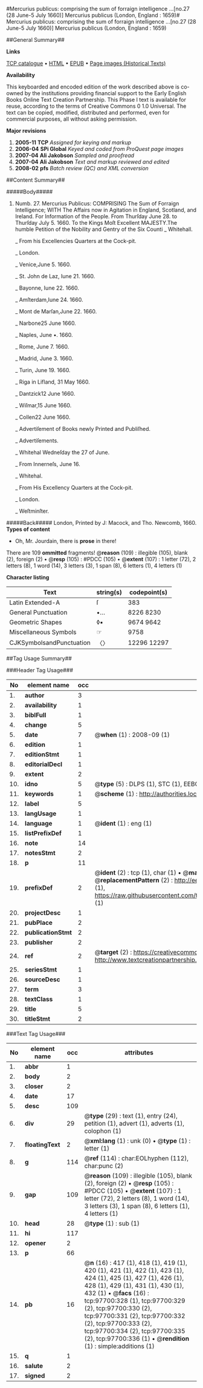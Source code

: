 #Mercurius publicus: comprising the sum of forraign intelligence ...[no.27 (28 June-5 July 1660)] Mercurius publicus (London, England : 1659)#
Mercurius publicus: comprising the sum of forraign intelligence ...[no.27 (28 June-5 July 1660)]
Mercurius publicus (London, England : 1659)

##General Summary##

**Links**

[TCP catalogue](http://www.ota.ox.ac.uk/tcp/)  • 
[HTML](http://tei.it.ox.ac.uk/tcp/Texts-HTML/free/A71/A71348.html)  • 
[EPUB](http://tei.it.ox.ac.uk/tcp/Texts-EPUB/free/A71/A71348.epub) • 
[Page images (Historical Texts)](https://data.historicaltexts.jisc.ac.uk/view?pubId=eebo-53403907e&pageId=eebo-53403907e-97700-1)

**Availability**

This keyboarded and encoded edition of the
	       work described above is co-owned by the institutions
	       providing financial support to the Early English Books
	       Online Text Creation Partnership. This Phase I text is
	       available for reuse, according to the terms of Creative
	       Commons 0 1.0 Universal. The text can be copied,
	       modified, distributed and performed, even for
	       commercial purposes, all without asking permission.

**Major revisions**

1. __2005-11__ __TCP__ *Assigned for keying and markup*
1. __2006-04__ __SPi Global__ *Keyed and coded from ProQuest page images*
1. __2007-04__ __Ali Jakobson__ *Sampled and proofread*
1. __2007-04__ __Ali Jakobson__ *Text and markup reviewed and edited*
1. __2008-02__ __pfs__ *Batch review (QC) and XML conversion*

##Content Summary##

#####Body#####

1. Numb. 27. Mercurius Publicus: COMPRISING The Sum of Forraign Intelligence; WITH The Affairs now in Agitation in England, Scotland, and Ireland. For Information of the People. From Thurſday June 28. to Thurſday July 5. 1660.
To the Kings Moſt Excellent MAJESTY.The humble Petition of the Nobility and Gentry of the Six Counti
    _ Whitehall.

    _ From his Excellencies Quarters at the Cock-pit.

    _ London.

    _ Venice,June 5. 1660.

    _ St. John de Laz, Iune 21. 1660.

    _ Bayonne, Iune 22. 1660.

    _ Amſterdam,Iune 24. 1660.

    _ Mont de Marſan,June 22. 1660.

    _ Narbone25 June 1660.

    _ Naples, June •. 1660.

    _ Rome, June 7. 1660.

    _ Madrid, June 3. 1660.

    _ Turin, June 19. 1660.

    _ Riga in Lifland, 31 May 1660.

    _ Dantzick12 June 1660.

    _ Wiſmar,15 June 1660.

    _ Collen22 June 1660.

    _ Advertiſement of Books newly Printed and Publiſhed.

    _ Advertiſements.

    _ Whitehal Wedneſday the 27 of June.

    _ From Innerneſs, June 16.

    _ Whitehal.

    _ From His Excellency Quarters at the Cock-pit.

    _ London.

    _ Weſtminſter.

#####Back#####
London, Printed by J: Macock, and Tho. Newcomb, 1660.
**Types of content**

  * Oh, Mr. Jourdain, there is **prose** in there!

There are 109 **ommitted** fragments! 
 @__reason__ (109) : illegible (105), blank (2), foreign (2)  •  @__resp__ (105) : #PDCC (105)  •  @__extent__ (107) : 1 letter (72), 2 letters (8), 1 word (14), 3 letters (3), 1 span (8), 6 letters (1), 4 letters (1)

**Character listing**


|Text|string(s)|codepoint(s)|
|---|---|---|
|Latin Extended-A|ſ|383|
|General Punctuation|•…|8226 8230|
|Geometric Shapes|◊▪|9674 9642|
|Miscellaneous Symbols|☞|9758|
|CJKSymbolsandPunctuation|〈〉|12296 12297|

##Tag Usage Summary##

###Header Tag Usage###

|No|element name|occ|attributes|
|---|---|---|---|
|1.|__author__|3||
|2.|__availability__|1||
|3.|__biblFull__|1||
|4.|__change__|5||
|5.|__date__|7| @__when__ (1) : 2008-09 (1)|
|6.|__edition__|1||
|7.|__editionStmt__|1||
|8.|__editorialDecl__|1||
|9.|__extent__|2||
|10.|__idno__|5| @__type__ (5) : DLPS (1), STC (1), EEBO-CITATION (1), OCLC (1), VID (1)|
|11.|__keywords__|1| @__scheme__ (1) : http://authorities.loc.gov/ (1)|
|12.|__label__|5||
|13.|__langUsage__|1||
|14.|__language__|1| @__ident__ (1) : eng (1)|
|15.|__listPrefixDef__|1||
|16.|__note__|14||
|17.|__notesStmt__|2||
|18.|__p__|11||
|19.|__prefixDef__|2| @__ident__ (2) : tcp (1), char (1)  •  @__matchPattern__ (2) : ([0-9\-]+):([0-9IVX]+) (1), (.+) (1)  •  @__replacementPattern__ (2) : http://eebo.chadwyck.com/downloadtiff?vid=$1&page=$2 (1), https://raw.githubusercontent.com/textcreationpartnership/Texts/master/tcpchars.xml#$1 (1)|
|20.|__projectDesc__|1||
|21.|__pubPlace__|2||
|22.|__publicationStmt__|2||
|23.|__publisher__|2||
|24.|__ref__|2| @__target__ (2) : https://creativecommons.org/publicdomain/zero/1.0/ (1), http://www.textcreationpartnership.org/docs/. (1)|
|25.|__seriesStmt__|1||
|26.|__sourceDesc__|1||
|27.|__term__|3||
|28.|__textClass__|1||
|29.|__title__|5||
|30.|__titleStmt__|2||


###Text Tag Usage###

|No|element name|occ|attributes|
|---|---|---|---|
|1.|__abbr__|1||
|2.|__body__|2||
|3.|__closer__|2||
|4.|__date__|17||
|5.|__desc__|109||
|6.|__div__|29| @__type__ (29) : text (1), entry (24), petition (1), advert (1), adverts (1), colophon (1)|
|7.|__floatingText__|2| @__xml:lang__ (1) : unk (0)  •  @__type__ (1) : letter (1)|
|8.|__g__|114| @__ref__ (114) : char:EOLhyphen (112), char:punc (2)|
|9.|__gap__|109| @__reason__ (109) : illegible (105), blank (2), foreign (2)  •  @__resp__ (105) : #PDCC (105)  •  @__extent__ (107) : 1 letter (72), 2 letters (8), 1 word (14), 3 letters (3), 1 span (8), 6 letters (1), 4 letters (1)|
|10.|__head__|28| @__type__ (1) : sub (1)|
|11.|__hi__|117||
|12.|__opener__|2||
|13.|__p__|66||
|14.|__pb__|16| @__n__ (16) : 417 (1), 418 (1), 419 (1), 420 (1), 421 (1), 422 (1), 423 (1), 424 (1), 425 (1), 427 (1), 426 (1), 428 (1), 429 (1), 431 (1), 430 (1), 432 (1)  •  @__facs__ (16) : tcp:97700:328 (1), tcp:97700:329 (2), tcp:97700:330 (2), tcp:97700:331 (2), tcp:97700:332 (2), tcp:97700:333 (2), tcp:97700:334 (2), tcp:97700:335 (2), tcp:97700:336 (1)  •  @__rendition__ (1) : simple:additions (1)|
|15.|__q__|1||
|16.|__salute__|2||
|17.|__signed__|2||
